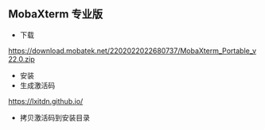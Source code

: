 ## MobaXterm 专业版

-   下载

https://download.mobatek.net/2202022022680737/MobaXterm_Portable_v22.0.zip

-   安装
-   生成激活码

https://lxitdn.github.io/

-   拷贝激活码到安装目录

